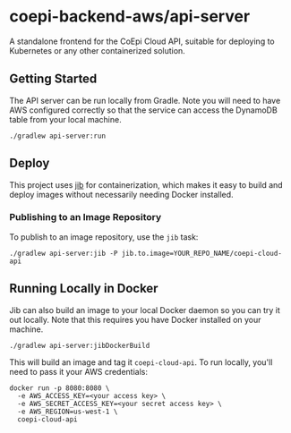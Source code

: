 coepi-backend-aws/api-server
============================

A standalone frontend for the CoEpi Cloud API, suitable for deploying to Kubernetes or any other containerized solution.

## Getting Started

The API server can be run locally from Gradle. Note you will need to have AWS configured correctly so that the service can access the DynamoDB table from your local machine.

```shell script
./gradlew api-server:run
```

## Deploy

This project uses [jib](https://github.com/GoogleContainerTools/jib) for containerization, which makes it easy to build and deploy images without necessarily needing Docker installed.

### Publishing to an Image Repository

To publish to an image repository, use the `jib` task:

```shell script
./gradlew api-server:jib -P jib.to.image=YOUR_REPO_NAME/coepi-cloud-api
```

## Running Locally in Docker 

Jib can also build an image to your local Docker daemon so you can try it out locally. Note that this requires you have Docker installed on your machine.

```shell script
./gradlew api-server:jibDockerBuild
```

This will build an image and tag it `coepi-cloud-api`. To run locally, you'll need to pass it your AWS credentials:

```shell script
docker run -p 8080:8080 \
  -e AWS_ACCESS_KEY=<your access key> \
  -e AWS_SECRET_ACCESS_KEY=<your secret access key> \
  -e AWS_REGION=us-west-1 \
  coepi-cloud-api
``` 

